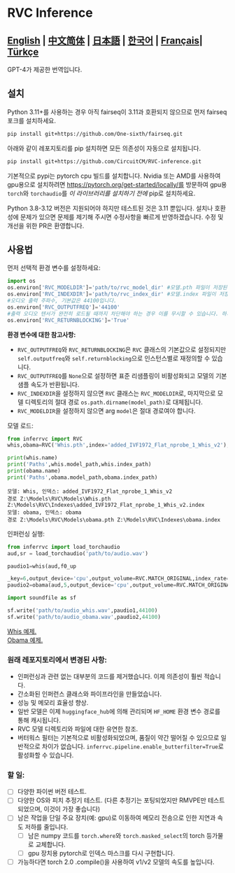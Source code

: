 # RVC Inference

[**English**](../README.md) | [**中文简体**](./README.ch.md) | [**日本語**](./README.ja.md) | [**한국어**](./README.ko.md) | [**Français**](./README.fr.md)| [**Türkçe**](./README.tr.md)
------
GPT-4가 제공한 번역입니다.

## 설치
Python 3.11+를 사용하는 경우 아직 fairseq이 3.11과 호환되지 않으므로 먼저 fairseq 포크를 설치하세요.
```bash
pip install git+https://github.com/One-sixth/fairseq.git
```

아래와 같이 레포지토리를 pip 설치하면 모든 의존성이 자동으로 설치됩니다.
```bash
pip install git+https://github.com/CircuitCM/RVC-inference.git
```
기본적으로 pypi는 pytorch cpu 빌드를 설치합니다. Nvidia 또는 AMD를 사용하여 gpu용으로 설치하려면 https://pytorch.org/get-started/locally/를 방문하여 gpu용 `torch`와 `torchaudio`를 _이 라이브러리를 설치하기 전에_ pip로 설치하세요.

Python 3.8-3.12 버전은 지원되어야 하지만 테스트된 것은 3.11 뿐입니다. 설치나 호환성에 문제가 있으면 문제를 제기해 주시면 수정사항을 빠르게 반영하겠습니다.
수정 및 개선을 위한 PR은 환영합니다.

## 사용법
먼저 선택적 환경 변수를 설정하세요:
```python
import os
os.environ['RVC_MODELDIR']='path/to/rvc_model_dir' #모델.pth 파일이 저장된 곳.
os.environ['RVC_INDEXDIR']='path/to/rvc_index_dir' #모델.index 파일이 저장된 곳.
#오디오 출력 주파수, 기본값은 44100입니다.
os.environ['RVC_OUTPUTFREQ']='44100'
#출력 오디오 텐서가 완전히 로드될 때까지 차단해야 하는 경우 이를 무시할 수 있습니다. 하지만 더 큰 torch 파이프라인에서 실행하려면 False로 설정하면 성능이 약간 향상됩니다.
os.environ['RVC_RETURNBLOCKING']='True'
```
**환경 변수에 대한 참고사항:**
- `RVC_OUTPUTFREQ`와 `RVC_RETURNBLOCKING`은 `RVC` 클래스의 기본값으로 설정되지만 `self.outputfreq`와 `self.returnblocking`으로 인스턴스별로 재정의할 수 있습니다.
- `RVC_OUTPUTFREQ`를 `None`으로 설정하면 표준 리샘플링이 비활성화되고 모델의 기본 샘플 속도가 반환됩니다.
- `RVC_INDEXDIR`을 설정하지 않으면 `RVC` 클래스는 `RVC_MODELDIR`로, 마지막으로 모델 디렉토리의 절대 경로 `os.path.dirname(model_path)`로 대체됩니다.
- `RVC_MODELDIR`을 설정하지 않으면 arg `model`은 절대 경로여야 합니다.

모델 로드:
```python
from inferrvc import RVC
whis,obama=RVC('Whis.pth',index='added_IVF1972_Flat_nprobe_1_Whis_v2'),RVC(model='obama')

print(whis.name)
print('Paths',whis.model_path,whis.index_path)
print(obama.name)
print('Paths',obama.model_path,obama.index_path)
```
```text
모델: Whis, 인덱스: added_IVF1972_Flat_nprobe_1_Whis_v2
경로 Z:\Models\RVC\Models\Whis.pth Z:\Models\RVC\Indexes\added_IVF1972_Flat_nprobe_1_Whis_v2.index
모델: obama, 인덱스: obama
경로 Z:\Models\RVC\Models\obama.pth Z:\Models\RVC\Indexes\obama.index
```

인퍼런싱 실행:
```python
from inferrvc import load_torchaudio
aud,sr = load_torchaudio('path/to/audio.wav')

paudio1=whis(aud,f0_up

_key=6,output_device='cpu',output_volume=RVC.MATCH_ORIGINAL,index_rate=.75)
paudio2=obama(aud,5,output_device='cpu',output_volume=RVC.MATCH_ORIGINAL,index_rate=.9)

import soundfile as sf

sf.write('path/to/audio_whis.wav',paudio1,44100)
sf.write('path/to/audio_obama.wav',paudio2,44100)
```
[Whis 예제.](./docs/audio_whis.wav)  
[Obama 예제.](./docs/audio_obama.wav)

### 원래 레포지토리에서 변경된 사항:
 - 인퍼런싱과 관련 없는 대부분의 코드를 제거했습니다. 이제 의존성이 훨씬 적습니다.
 - 간소화된 인퍼런스 클래스와 파이프라인을 만들었습니다.
 - 성능 및 메모리 효율성 향상.
 - 일반 모델은 이제 `huggingface_hub`에 의해 관리되며 `HF_HOME` 환경 변수 경로를 통해 캐시됩니다.
 - RVC 모델 디렉토리와 파일에 대한 유연한 참조.
 - 버터워스 필터는 기본적으로 비활성화되었으며, 품질이 약간 떨어질 수 있으므로 일반적으로 차이가 없습니다. `inferrvc.pipeline.enable_butterfilter=True`로 활성화할 수 있습니다.

### 할 일:
- [ ] 다양한 파이썬 버전 테스트.
- [ ] 다양한 OS와 피치 추정기 테스트. (다른 추정기는 포팅되었지만 RMVPE만 테스트되었으며, 이것이 가장 좋습니다)
- [ ] 남은 작업을 단일 주요 장치(예: gpu)로 이동하여 메모리 전송으로 인한 지연과 속도 저하를 줄입니다.
  - [ ] 남은 numpy 코드를 `torch.where`와 `torch.masked_select`의 torch 등가물로 교체합니다.
  - [ ] gpu 장치용 pytorch로 인덱스 마스크를 다시 구현합니다.
- [ ] 가능하다면 torch 2.0 .compile()을 사용하여 v1/v2 모델의 속도를 높입니다.